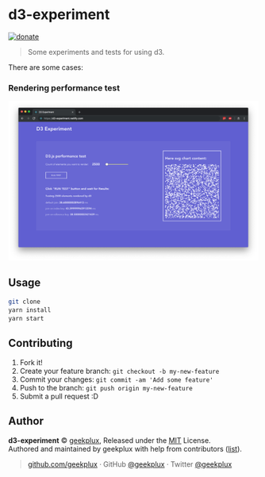 # d3-experiment

 [![donate](https://img.shields.io/badge/$-donate-ff69b4.svg?maxAge=2592000&style=flat)](http://donate.geekplux.com)

> Some experiments and tests for using d3.

There are some cases:

### Rendering performance test

![](./assets/performance.png)

## Usage

```bash
git clone
yarn install
yarn start
```

## Contributing

1. Fork it!
2. Create your feature branch: `git checkout -b my-new-feature`
3. Commit your changes: `git commit -am 'Add some feature'`
4. Push to the branch: `git push origin my-new-feature`
5. Submit a pull request :D


## Author

**d3-experiment** © [geekplux](https://github.com/geekplux), Released under the [MIT](./LICENSE) License.<br>
Authored and maintained by geekplux with help from contributors ([list](https://github.com/geekplux/d3-experiment/contributors)).

> [github.com/geekplux](https://github.com/geekplux) · GitHub [@geekplux](https://github.com/geekplux) · Twitter [@geekplux](https://twitter.com/geekplux)
